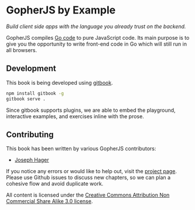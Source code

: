 # GopherJS by Example

_Build client side apps with the language you already trust on the backend._

GopherJS compiles [Go code](golang.org) to pure JavaScript code. Its main purpose is to give you the opportunity to write front-end code in Go which will still run in all browsers.

## Development

This book is being developed using [gitbook](https://github.com/GitbookIO/gitbook).

```bash
npm install gitbook -g
gitbook serve .
```

Since gitbook supports plugins, we are able to embed the playground, interactive examples, and exercises inline with the prose.

## Contributing

This book has been written by various GopherJS contributors:

* [Joseph Hager](http://ajhager.com)

If you notice any errors or would like to help out, visit the [project page](https://github.com/gopherjs/gopherjs-book). Please use Github issues to discuss new chapters, so we can plan a cohesive flow and avoid duplicate work.

All content is licensed under the [Creative Commons Attribution Non Commercial Share Alike 3.0 license](http://creativecommons.org/licenses/by-nc-sa/3.0/).
